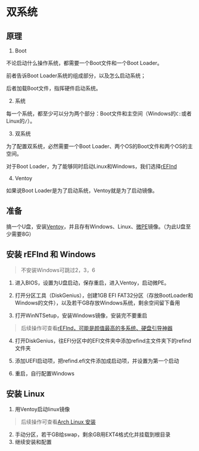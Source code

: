 # 双系统

## 原理

1. Boot

不论启动什么操作系统，都需要一个Boot文件和一个Boot Loader。

前者告诉Boot Loader系统的组成部分，以及怎么启动系统；

后者加载Boot文件，指挥硬件启动系统。

2. 系统

每一个系统，都至少可以分为两个部分：Boot文件和主空间（Windows的`C:`或者Linux的`/`）。

3. 双系统

为了配置双系统，必然需要一个Boot Loader、两个OS的Boot文件和两个OS的主空间。

对于Boot Loader，为了能够同时启动Linux和Windows，我们选择[rEFInd](https://sourceforge.net/projects/refind/)

4. Ventoy

如果说Boot Loader是为了启动系统，Ventoy就是为了启动镜像。

## 准备

搞一个U盘，安装[Ventoy](https://www.ventoy.net/cn/download.html)，并且存有Windows、Linux、[微PE](https://www.wepe.com.cn/download.html)镜像。（为此U盘至少需要8G）

## 安装 rEFInd 和 Windows

> 不安装Windows可跳过2，3，6

1. 进入BIOS，设置为U盘启动，保存重启，进入Ventoy，启动微PE。

2. 打开分区工具（DiskGenius），创建1GB EFI FAT32分区（存放BootLoader和Windows的文件），以及若干GB存放Windows系统，剩余空间留下备用
3. 打开WinNTSetup，安装Windows镜像，安装完不要重启

> 后续操作可查看[rEFInd，可能是颜值最高的多系统、硬盘引导神器](https://www.bilibili.com/video/BV1714y1c78z)

4. 打开DiskGenius，往EFI分区中的EFI文件夹中添加refind主文件夹下的refind文件夹

5. 添加UEFI启动项，把refind.efi文件添加成启动项，并设置为第一个启动

6. 重启，自行配置Windows

## 安装 Linux

1. 用Ventoy启动linux镜像

> 后续操作可查看[Arch Linux 安装](/posts/os/install-arch.html)

2. 手动分区，若干GB给swap，剩余GB用EXT4格式化并挂载到根目录
3. 继续安装和配置

